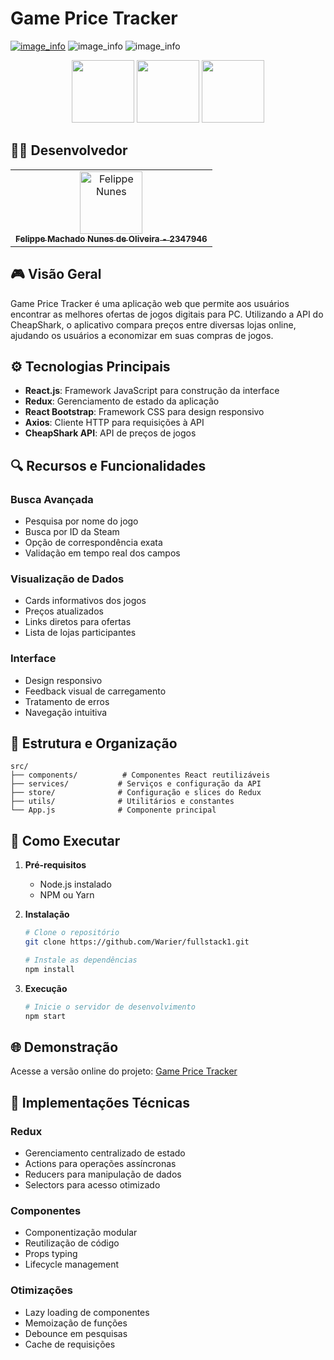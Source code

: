# Game Price Tracker

[![image_info](https://img.shields.io/badge/API-CheapShark-green)](https://www.cheapshark.com/api/)
![image_info](https://img.shields.io/badge/Linguagem-JavaScript-yellow)
![image_info](https://img.shields.io/badge/Framework-React-blue)

<div align="center">
    <img src="https://cdn.jsdelivr.net/gh/devicons/devicon@latest/icons/javascript/javascript-original.svg" width="100" height="100" />
    <img src="https://cdn.jsdelivr.net/gh/devicons/devicon@latest/icons/react/react-original.svg" width="100" height="100" />
    <img src="https://cdn.jsdelivr.net/gh/devicons/devicon@latest/icons/bootstrap/bootstrap-original.svg" width="100" height="100"/>
</div>

## 👨‍🎓 Desenvolvedor

<table>
  <tr>
    <td align="center">
      <a href="https://github.com/Warier">
        <img src="https://lh3.googleusercontent.com/a/ACg8ocIwl5NyxTOQmezQxUyUOGbP5cZ8EH2aJCz3dD2TEshPhnrDdBmS=s288-c-no" width="100px;" alt="Felippe Nunes"/><br>
        <sub>
          <b>Felippe Machado Nunes de Oliveira - 2347946</b>
        </sub>
      </a>
    </td>
  </tr>
</table>

## 🎮 Visão Geral

Game Price Tracker é uma aplicação web que permite aos usuários encontrar as melhores ofertas de jogos digitais para PC. Utilizando a API do CheapShark, o aplicativo compara preços entre diversas lojas online, ajudando os usuários a economizar em suas compras de jogos.

## ⚙️ Tecnologias Principais

- **React.js**: Framework JavaScript para construção da interface
- **Redux**: Gerenciamento de estado da aplicação
- **React Bootstrap**: Framework CSS para design responsivo
- **Axios**: Cliente HTTP para requisições à API
- **CheapShark API**: API de preços de jogos

## 🔍 Recursos e Funcionalidades

### Busca Avançada
- Pesquisa por nome do jogo
- Busca por ID da Steam
- Opção de correspondência exata
- Validação em tempo real dos campos

### Visualização de Dados
- Cards informativos dos jogos
- Preços atualizados
- Links diretos para ofertas
- Lista de lojas participantes

### Interface
- Design responsivo
- Feedback visual de carregamento
- Tratamento de erros
- Navegação intuitiva

## 📁 Estrutura e Organização

```
src/
├── components/          # Componentes React reutilizáveis
├── services/           # Serviços e configuração da API
├── store/              # Configuração e slices do Redux
├── utils/              # Utilitários e constantes
└── App.js              # Componente principal
```

## 🚀 Como Executar

1. **Pré-requisitos**
   - Node.js instalado
   - NPM ou Yarn

2. **Instalação**
   ```bash
   # Clone o repositório
   git clone https://github.com/Warier/fullstack1.git

   # Instale as dependências
   npm install
   ```

3. **Execução**
   ```bash
   # Inicie o servidor de desenvolvimento
   npm start
   ```

## 🌐 Demonstração

Acesse a versão online do projeto:
[Game Price Tracker](https://ad66-152-67-41-200.ngrok-free.app/)

## 🔧 Implementações Técnicas

### Redux
- Gerenciamento centralizado de estado
- Actions para operações assíncronas
- Reducers para manipulação de dados
- Selectors para acesso otimizado

### Componentes
- Componentização modular
- Reutilização de código
- Props typing
- Lifecycle management

### Otimizações
- Lazy loading de componentes
- Memoização de funções
- Debounce em pesquisas
- Cache de requisições
